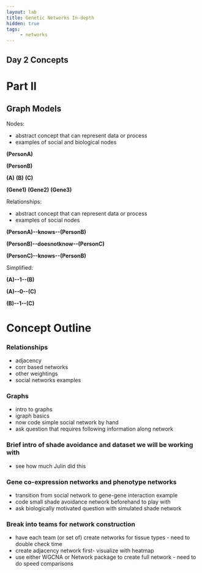 ```yaml
---
layout: lab
title: Genetic Networks In-depth
hidden: true
tags:
     - networks
---
```

## Day 2 Concepts

# Part II
## Graph Models
Nodes:

* abstract concept that can represent data or process
* examples of social and biological nodes

**(PersonA)**

**(PersonB)**

**(A)**    **(B)**    **(C)**

**(Gene1)**    **(Gene2)**    **(Gene3)**

Relationships:
* abstract concept that can represent data or process
* examples of social nodes

**(PersonA)--knows--(PersonB)**

**(PersonB)--doesnotknow--(PersonC)**

**(PersonC)--knows--(PersonB)**

Simplified:

**(A)--1--(B)**

**(A)--0--(C)**

**(B)--1--(C)**

# Concept Outline

### Relationships
* adjacency 
* corr based networks
* other weightings
* social networks examples

### Graphs
* intro to graphs
* igraph basics
* now code simple social network by hand
* ask question that requires following information along network

### Brief intro of shade avoidance and dataset we will be working with
* see how much Julin did this

### Gene co-expression networks and phenotype networks
* transition from social network to gene-gene interaction example
* code small shade avoidance network beforehand to play with
* ask biologically motivated question with simulated shade network

### Break into teams for network construction
* have each team (or set of) create networks for tissue types - need to double check time
* create adjacency network first- visualize with heatmap
* use either WGCNA or Network package to create full network - need to do speed comparisons
